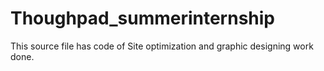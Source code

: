# Thoughpad_summerinternship
This source file has code of Site optimization and graphic designing work done.

